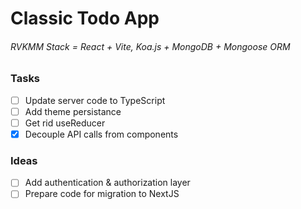 # Classic Todo App

###### RVKMM Stack = React + Vite, Koa.js + MongoDB + Mongoose ORM

### Tasks

- [ ] Update server code to TypeScript
- [ ] Add theme persistance
- [ ] Get rid useReducer
- [x] Decouple API calls from components

### Ideas

- [ ] Add authentication & authorization layer
- [ ] Prepare code for migration to NextJS
